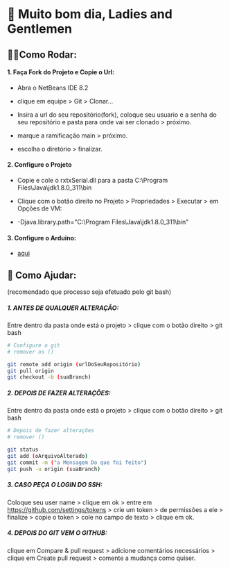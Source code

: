 # 🧐 Muito bom dia, Ladies and Gentlemen


## 👷‍♂️Como Rodar:

#### 1. Faça Fork do Projeto e Copie o Url:

- Abra o NetBeans IDE 8.2

- clique em equipe > Git > Clonar... 

- Insira a url do seu repositório(fork), coloque seu usuario e a senha do seu repositório e pasta para onde vai ser clonado >  próximo.

- marque a ramificação main > próximo.

- escolha o diretório > finalizar.

  

#### 2. Configure o Projeto

- Copie e cole o rxtxSerial.dll para a pasta C:\Program Files\Java\jdk1.8.0_311\bin

- Clique com o botão direito no Projeto > Propriedades > Executar > em Opções de VM:

- -Djava.library.path="C:\Program Files\Java\jdk1.8.0_311\bin"

  

#### 3. Configure o Arduino:

- [aqui](https://github.com/ThiagodePaulaSouza/APS_4-semestre/tree/main/sketch_APS)

  



## 🥳 Como Ajudar:

(recomendado que processo seja efetuado pelo git bash)



##### 1. ANTES DE QUALQUER ALTERAÇÃO:

Entre dentro da pasta onde está o projeto > clique com o botão direito > git bash

``````bash
# Configure o git
# remover os ()

git remote add origin (urlDoSeuRepositório)
git pull origin
git checkout -b (suaBranch)

``````


##### 2. DEPOIS DE FAZER ALTERAÇÕES:

Entre dentro da pasta onde está o projeto > clique com o botão direito > git bash

``````bash
# Depois de fazer alterações
# remover ()

git status
git add (oArquivoAlterado)
git commit -m ("a Mensagem Do que foi feito")
git push -u origin (suaBranch)
``````


##### 3. CASO PEÇA O LOGIN DO SSH:

Coloque seu user name > clique em ok > entre em https://github.com/settings/tokens > crie um token > de permissões a ele > finalize > copie o token > cole no campo de texto > clique em ok.



##### 4. DEPOIS DO GIT VEM O GITHUB:

clique em Compare & pull request > adicione comentários necessários > clique em Create pull request > comente a mudança como quiser.
